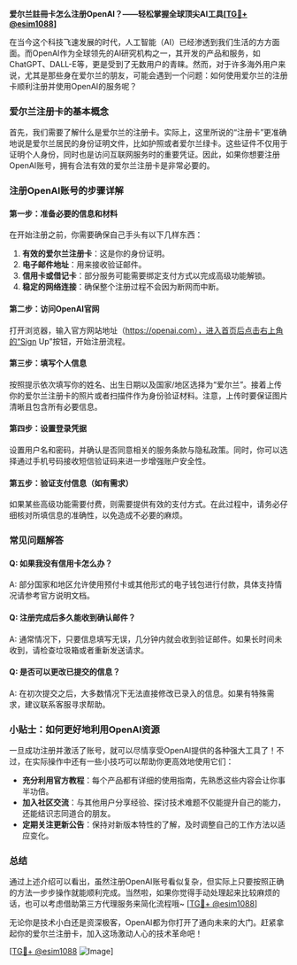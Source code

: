 **爱尔兰註冊卡怎么注册OpenAI？——轻松掌握全球顶尖AI工具[[TG💪+ @esim1088](https://t.me/s/esim1088)]**

在当今这个科技飞速发展的时代，人工智能（AI）已经渗透到我们生活的方方面面。而OpenAI作为全球领先的AI研究机构之一，其开发的产品和服务，如ChatGPT、DALL-E等，更是受到了无数用户的青睐。然而，对于许多海外用户来说，尤其是那些身在爱尔兰的朋友，可能会遇到一个问题：如何使用爱尔兰的注册卡顺利注册并使用OpenAI的服务呢？

### 爱尔兰注册卡的基本概念

首先，我们需要了解什么是爱尔兰的注册卡。实际上，这里所说的“注册卡”更准确地说是爱尔兰居民的身份证明文件，比如护照或者爱尔兰绿卡。这些证件不仅用于证明个人身份，同时也是访问互联网服务时的重要凭证。因此，如果你想要注册OpenAI账号，拥有合法有效的爱尔兰注册卡是非常必要的。

### 注册OpenAI账号的步骤详解

#### 第一步：准备必要的信息和材料

在开始注册之前，你需要确保自己手头有以下几样东西：

1. **有效的爱尔兰注册卡**：这是你的身份证明。
2. **电子邮件地址**：用来接收验证邮件。
3. **信用卡或借记卡**：部分服务可能需要绑定支付方式以完成高级功能解锁。
4. **稳定的网络连接**：确保整个注册过程不会因为断网而中断。

#### 第二步：访问OpenAI官网

打开浏览器，输入官方网站地址（https://openai.com），进入首页后点击右上角的“Sign Up”按钮，开始注册流程。

#### 第三步：填写个人信息

按照提示依次填写你的姓名、出生日期以及国家/地区选择为“爱尔兰”。接着上传你的爱尔兰注册卡的照片或者扫描件作为身份验证材料。注意，上传时要保证图片清晰且包含所有必要信息。

#### 第四步：设置登录凭据

设置用户名和密码，并确认是否同意相关的服务条款与隐私政策。同时，你可以选择通过手机号码接收短信验证码来进一步增强账户安全性。

#### 第五步：验证支付信息（如有需求）

如果某些高级功能需要付费，则需要提供有效的支付方式。在此过程中，请务必仔细核对所填信息的准确性，以免造成不必要的麻烦。

### 常见问题解答

#### Q: 如果我没有信用卡怎么办？
A: 部分国家和地区允许使用预付卡或其他形式的电子钱包进行付款，具体支持情况请参考官方说明文档。

#### Q: 注册完成后多久能收到确认邮件？
A: 通常情况下，只要信息填写无误，几分钟内就会收到验证邮件。如果长时间未收到，请检查垃圾箱或者重新发送请求。

#### Q: 是否可以更改已提交的信息？
A: 在初次提交之后，大多数情况下无法直接修改已录入的信息。如果有特殊需求，建议联系客服寻求帮助。

### 小贴士：如何更好地利用OpenAI资源

一旦成功注册并激活了账号，就可以尽情享受OpenAI提供的各种强大工具了！不过，在实际操作中还有一些小技巧可以帮助你更高效地使用它们：

- **充分利用官方教程**：每个产品都有详细的使用指南，先熟悉这些内容会让你事半功倍。
- **加入社区交流**：与其他用户分享经验、探讨技术难题不仅能提升自己的能力，还能结识志同道合的朋友。
- **定期关注更新公告**：保持对新版本特性的了解，及时调整自己的工作方法以适应变化。

### 总结

通过上述介绍可以看出，虽然注册OpenAI账号看似复杂，但实际上只要按照正确的方法一步步操作就能顺利完成。当然啦，如果你觉得手动处理起来比较麻烦的话，也可以考虑借助第三方代理服务来简化流程哦~ [[TG💪+ @esim1088](https://t.me/s/esim1088)]

无论你是技术小白还是资深极客，OpenAI都为你打开了通向未来的大门。赶紧拿起你的爱尔兰注册卡，加入这场激动人心的技术革命吧！

[[TG💪+ @esim1088](https://t.me/s/esim1088) ![Image](https://i.postimg.cc/4NQfJmqS/Snipaste-2025-05-13-00-14-12.png)]